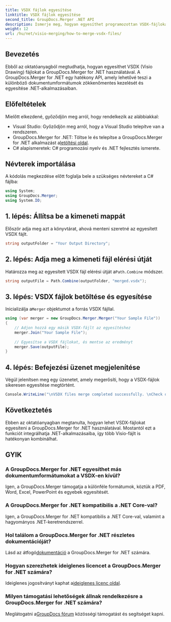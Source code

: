 ```yaml
---
title: VSDX fájlok egyesítése
linktitle: VSDX fájlok egyesítése
second_title: GroupDocs.Merger .NET API
description: Ismerje meg, hogyan egyesíthet programozottan VSDX-fájlokat a GroupDocs.Merger for .NET használatával. Ez az oktatóanyag lépésenkénti utasításokat tartalmaz kódmintákkal.
weight: 12
url: /hu/net/visio-merging/how-to-merge-vsdx-files/
---
```

## Bevezetés
Ebből az oktatóanyagból megtudhatja, hogyan egyesíthet VSDX (Visio Drawing) fájlokat a GroupDocs.Merger for .NET használatával. A GroupDocs.Merger for .NET egy hatékony API, amely lehetővé teszi a különböző dokumentumformátumok zökkenőmentes kezelését és egyesítése .NET-alkalmazásaiban.
## Előfeltételek
Mielőtt elkezdené, győződjön meg arról, hogy rendelkezik az alábbiakkal:
- Visual Studio: Győződjön meg arról, hogy a Visual Studio telepítve van a rendszeren.
-  GroupDocs.Merger for .NET: Töltse le és telepítse a GroupDocs.Merger for .NET alkalmazást a[letöltési oldal](https://releases.groupdocs.com/merger/net/).
- C# alapismeretek: C# programozási nyelv és .NET fejlesztés ismerete.

## Névterek importálása
A kódolás megkezdése előtt foglalja bele a szükséges névtereket a C# fájlba:
```csharp
using System; 
using GroupDocs.Merger;
using System.IO;
```
## 1. lépés: Állítsa be a kimeneti mappát
Először adja meg azt a könyvtárat, ahová menteni szeretné az egyesített VSDX fájlt.
```csharp
string outputFolder = "Your Output Directory";
```
## 2. lépés: Adja meg a kimeneti fájl elérési útját
 Határozza meg az egyesített VSDX fájl elérési útját a`Path.Combine` módszer.
```csharp
string outputFile = Path.Combine(outputFolder, "merged.vsdx");
```
## 3. lépés: VSDX fájlok betöltése és egyesítése
 Inicializálja a`Merger` objektumot a forrás VSDX fájllal.
```csharp
using (var merger = new GroupDocs.Merger.Merger("Your Sample File"))
{
    // Adjon hozzá egy másik VSDX-fájlt az egyesítéshez
    merger.Join("Your Sample File");
    
    // Egyesítse a VSDX fájlokat, és mentse az eredményt
    merger.Save(outputFile);
}
```
## 4. lépés: Befejezési üzenet megjelenítése
Végül jelenítsen meg egy üzenetet, amely megerősíti, hogy a VSDX-fájlok sikeresen egyesítése megtörtént.
```csharp
Console.WriteLine("\nVSDX files merge completed successfully. \nCheck output in {0}", outputFolder);
```

## Következtetés
Ebben az oktatóanyagban megtanulta, hogyan lehet VSDX-fájlokat egyesíteni a GroupDocs.Merger for .NET használatával. Mostantól ezt a funkciót integrálhatja .NET-alkalmazásaiba, így több Visio-fájlt is hatékonyan kombinálhat.

## GYIK
### A GroupDocs.Merger for .NET egyesíthet más dokumentumformátumokat a VSDX-en kívül?
Igen, a GroupDocs.Merger támogatja a különféle formátumok, köztük a PDF, Word, Excel, PowerPoint és egyebek egyesítését.
### A GroupDocs.Merger for .NET kompatibilis a .NET Core-val?
Igen, a GroupDocs.Merger for .NET kompatibilis a .NET Core-val, valamint a hagyományos .NET-keretrendszerrel.
### Hol találom a GroupDocs.Merger for .NET részletes dokumentációját?
 Lásd az átfogó[dokumentáció](https://tutorials.groupdocs.com/merger/net/) a GroupDocs.Merger for .NET számára.
### Hogyan szerezhetek ideiglenes licencet a GroupDocs.Merger for .NET számára?
 Ideiglenes jogosítványt kaphat a[ideiglenes licenc oldal](https://purchase.groupdocs.com/temporary-license/).
### Milyen támogatási lehetőségek állnak rendelkezésre a GroupDocs.Merger for .NET számára?
 Meglátogatni a[GroupDocs fórum](https://forum.groupdocs.com/c/merger/32) közösségi támogatást és segítséget kapni.